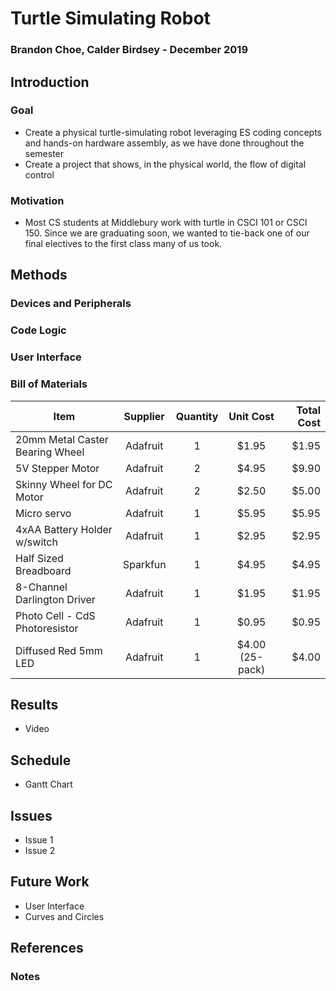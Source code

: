 # Turtle Simulating Robot 
### Brandon Choe, Calder Birdsey - December 2019 
## Introduction 
### Goal
- Create a physical turtle-simulating robot leveraging ES coding concepts and hands-on hardware assembly, as we have done throughout the semester
- Create a project that shows, in the physical world, the flow of digital control

### Motivation 
- Most CS students at Middlebury work with turtle in CSCI 101 or CSCI 150. Since we are graduating soon, we wanted to tie-back one of our final electives to the first class many of us took.

## Methods 
### Devices and Peripherals 
### Code Logic 
### User Interface
### Bill of Materials 
| Item          |Supplier       | Quantity | Unit Cost  | Total Cost |
| ------------- |:-------------:| :-------:| :---------:| ----------:|
| 20mm Metal Caster Bearing Wheel| Adafruit | 1 | $1.95  | $1.95 |
| 5V Stepper Motor |Adafruit | 2 | $4.95 | $9.90 |
| Skinny Wheel for DC Motor | Adafruit | 2 | $2.50 | $5.00 |
| Micro servo | Adafruit | 1 | $5.95 | $5.95 |
| 4xAA Battery Holder w/switch | Adafruit | 1 | $2.95 | $2.95 |
| Half Sized Breadboard | Sparkfun | 1 | $4.95 | $4.95 |
| 8-Channel Darlington Driver | Adafruit | 1 | $1.95 | $1.95 |
| Photo Cell - CdS Photoresistor | Adafruit | 1 | $0.95 | $0.95 |
| Diffused Red 5mm LED | Adafruit | 1 | $4.00 (25-pack) | $4.00 |

## Results 
- Video

## Schedule 
- Gantt Chart 

## Issues 
- Issue 1
- Issue 2

## Future Work 
- User Interface 
- Curves and Circles 

## References 

### Notes 
